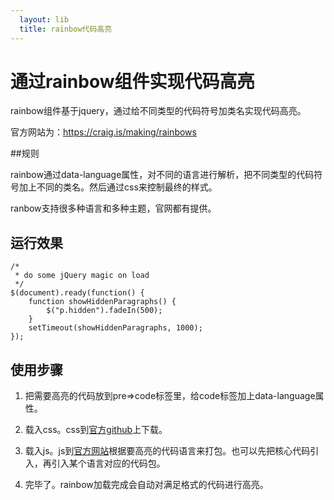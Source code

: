 ```yaml
---
  layout: lib
  title: rainbow代码高亮
---
```


# 通过rainbow组件实现代码高亮

rainbow组件基于jquery，通过给不同类型的代码符号加类名实现代码高亮。

官方网站为：<https://craig.is/making/rainbows>

##规则

rainbow通过data-language属性，对不同的语言进行解析，把不同类型的代码符号加上不同的类名。然后通过css来控制最终的样式。

ranbow支持很多种语言和多种主题，官网都有提供。

## 运行效果

<pre><code data-language="javascript">/*
 * do some jQuery magic on load
 */
$(document).ready(function() {
    function showHiddenParagraphs() {
        $("p.hidden").fadeIn(500);
    }
    setTimeout(showHiddenParagraphs, 1000);
});</code></pre>

## 使用步骤

1. 把需要高亮的代码放到pre=>code标签里，给code标签加上data-language属性。

2. 载入css。css到[官方github](https://github.com/ccampbell/rainbow/tree/master/themes)上下载。

3. 载入js。js到[官方网站](https://craig.is/making/rainbows)根据要高亮的代码语言来打包。也可以先把核心代码引入，再引入某个语言对应的代码包。

4. 完毕了。rainbow加载完成会自动对满足格式的代码进行高亮。


<script>
</script>



